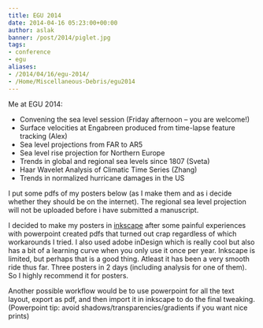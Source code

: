 ```yaml
---
title: EGU 2014
date: 2014-04-16 05:23:00+00:00
author: aslak
banner: /post/2014/piglet.jpg
tags:
- conference
- egu
aliases:
- /2014/04/16/egu-2014/
- /Home/Miscellaneous-Debris/egu2014
---
```


Me at EGU 2014:
<!--more-->
  * Convening the sea level session (Friday afternoon – you are welcome!)
  * Surface velocities at Engabreen produced from time-lapse feature tracking (Alex)
  * Sea level projections from FAR to AR5
  * Sea level rise projection for Northern Europe
  * Trends in global and regional sea levels since 1807 (Sveta)
  * Haar Wavelet Analysis of Climatic Time Series (Zhang)
  * Trends in normalized hurricane damages in the US

I put some pdfs of my posters below (as I make them and as i decide whether they should be on the internet). The regional sea level projection will not be uploaded before i have submitted a manuscript.

I decided to make my posters in [inkscape](http://www.inkscape.org/en/) after some painful experiences with powerpoint created pdfs that turned out crap regardless of which workarounds I tried. I also used adobe inDesign which is really cool but also has a bit of a learning curve when you only use it once per year. Inkscape is limited, but perhaps that is a good thing. Atleast it has been a very smooth ride thus far. Three posters in 2 days (including analysis for one of them). So I highly recommend it for posters.

Another possible workflow would be to use powerpoint for all the text layout, export as pdf, and then import it in inkscape to do the final tweaking. (Powerpoint tip: avoid shadows/transparencies/gradients if you want nice prints)